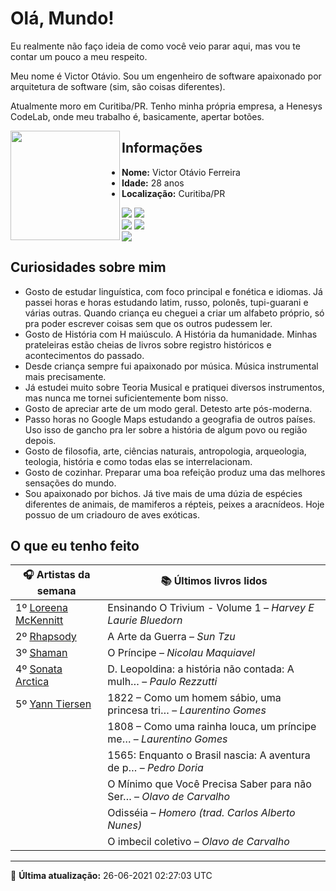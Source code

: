 # Olá, Mundo!

Eu realmente não faço ideia de como você veio parar aqui, mas vou te contar um pouco a meu respeito.

Meu nome é Victor Otávio. Sou um engenheiro de software apaixonado por arquitetura de software (sim, são coisas diferentes).

Atualmente moro em Curitiba/PR. Tenho minha própria empresa, a Henesys CodeLab, onde meu trabalho é, basicamente, apertar botões.

<img align="left" src="https://github.com/vctrtvfrrr/vctrtvfrrr/raw/master/octocat.png" alt="" width="175" />

## Informações

- **Nome:** Victor Otávio Ferreira
- **Idade:** 28 anos
- **Localização:** Curitiba/PR

[![](https://img.shields.io/badge/LinkedIn-victorotavio-blue)](https://www.linkedin.com/in/victorotavio/) [![](https://img.shields.io/badge/Twitter-@vctrtvfrrr-blue)](https://twitter.com/vctrtvfrrr)  
[![](https://img.shields.io/badge/GitHub-vctrtvfrrr-24292e)](https://github.com/vctrtvfrrr) [![](https://img.shields.io/badge/GitLab-vctrtvfrrr-ec5d16)](https://gitlab.com/vctrtvfrrr)  
[![](https://img.shields.io/badge/Email-victor@otavioferreira.com.br-red)](mailto:victor@otavioferreira.com.br)  

## Curiosidades sobre mim

-   Gosto de estudar linguística, com foco principal e fonética e idiomas. Já passei horas e horas estudando latim, russo, polonês, tupi-guarani e várias outras. Quando criança eu cheguei a criar um alfabeto próprio, só pra poder escrever coisas sem que os outros pudessem ler.
-   Gosto de História com H maiúsculo. A História da humanidade. Minhas prateleiras estão cheias de livros sobre registro históricos e acontecimentos do passado.
-   Desde criança sempre fui apaixonado por música. Música instrumental mais precisamente.
-   Já estudei muito sobre Teoria Musical e pratiquei diversos instrumentos, mas nunca me tornei suficientemente bom nisso.
-   Gosto de apreciar arte de um modo geral. Detesto arte pós-moderna.
-   Passo horas no Google Maps estudando a geografia de outros países. Uso isso de gancho pra ler sobre a história de algum povo ou região depois.
-   Gosto de filosofia, arte, ciências naturais, antropologia, arqueologia, teologia, história e como todas elas se interrelacionam.
-   Gosto de cozinhar. Preparar uma boa refeição produz uma das melhores sensações do mundo.
-   Sou apaixonado por bichos. Já tive mais de uma dúzia de espécies diferentes de animais, de mamiferos a répteis, peixes a aracnídeos. Hoje possuo de um criadouro de aves exóticas.


## O que eu tenho feito

|                        🎧 Artistas da semana                        |                      📚 Últimos livros lidos                      |
|---------------------------------------------------------------------|-------------------------------------------------------------------|
| 1º [Loreena McKennitt](https://www.last.fm/music/Loreena+McKennitt) | Ensinando O Trivium - Volume 1	–	_Harvey E Laurie Bluedorn_         |
| 2º [Rhapsody](https://www.last.fm/music/Rhapsody)                   | A Arte da Guerra	–	_Sun Tzu_                                        |
| 3º [Shaman](https://www.last.fm/music/Shaman)                       | O Príncipe	–	_Nicolau Maquiavel_                                    |
| 4º [Sonata Arctica](https://www.last.fm/music/Sonata+Arctica)       | D. Leopoldina: a história não contada: A mulh…	–	_Paulo Rezzutti_   |
| 5º [Yann Tiersen](https://www.last.fm/music/Yann+Tiersen)           | 1822 – Como um homem sábio, uma princesa tri…	–	_Laurentino Gomes_  |
|                                                                     | 1808 – Como uma rainha louca, um príncipe me…	–	_Laurentino Gomes_  |
|                                                                     | 1565: Enquanto o Brasil nascia: A aventura de p…	–	_Pedro Doria_    |
|                                                                     | O Mínimo que Você Precisa Saber para não Ser…	–	_Olavo de Carvalho_ |
|                                                                     | Odisséia	–	_Homero (trad. Carlos Alberto Nunes)_                    |
|                                                                     | O imbecil coletivo	–	_Olavo de Carvalho_                            |


---

🚀 **Última atualização:** 26-06-2021 02:27:03 UTC